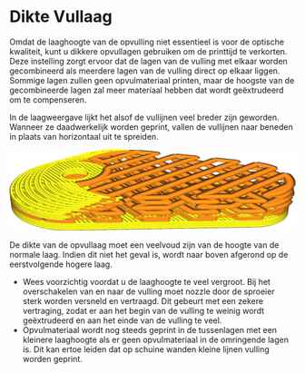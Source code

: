 Dikte Vullaag
====
Omdat de laaghoogte van de opvulling niet essentieel is voor de optische kwaliteit, kunt u dikkere opvullagen gebruiken om de printtijd te verkorten. Deze instelling zorgt ervoor dat de lagen van de vulling met elkaar worden gecombineerd als meerdere lagen van de vulling direct op elkaar liggen. Sommige lagen zullen geen opvulmateriaal printen, maar de hoogste van de gecombineerde lagen zal meer materiaal hebben dat wordt geëxtrudeerd om te compenseren.

In de laagweergave lijkt het alsof de vullijnen veel breder zijn geworden. Wanneer ze daadwerkelijk worden geprint, vallen de vullijnen naar beneden in plaats van horizontaal uit te spreiden.

![De dikte van de opvullaag is ingesteld op 3 keer de hoogte van de laag.](../../../articles/images/infill_sparse_thickness.png)

De dikte van de opvullaag moet een veelvoud zijn van de hoogte van de normale laag. Indien dit niet het geval is, wordt naar boven afgerond op de eerstvolgende hogere laag.

* Wees voorzichtig voordat u de laaghoogte te veel vergroot. Bij het overschakelen van en naar de vulling moet nozzle door de sproeier sterk worden versneld en vertraagd. Dit gebeurt met een zekere vertraging, zodat er aan het begin van de vulling te weinig wordt geëxtrudeerd en aan het einde van de vulling te veel.
* Opvulmateriaal wordt nog steeds geprint in de tussenlagen met een kleinere laaghoogte als er geen opvulmateriaal in de omringende lagen is. Dit kan ertoe leiden dat op schuine wanden kleine lijnen vulling worden geprint.